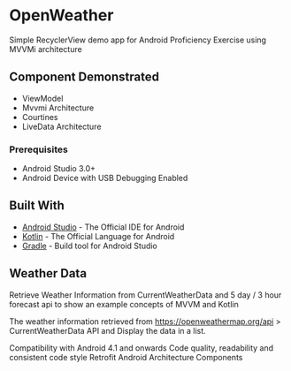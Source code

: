 # OpenWeather

Simple RecyclerView demo app for Android Proficiency Exercise using MVVMi architecture

## Component Demonstrated
- ViewModel
- Mvvmi Architecture
- Courtines
- LiveData Architecture

### Prerequisites

- Android Studio 3.0+
- Android Device with USB Debugging Enabled


## Built With

* [Android Studio](https://developer.android.com/studio/index.html) - The Official IDE for Android
* [Kotlin](https://kotlinlang.org/) - The Official Language for Android
* [Gradle](https://gradle.org/) - Build tool for Android Studio

## Weather Data
Retrieve Weather Information from CurrentWeatherData and 5 day / 3 hour forecast api to show an example concepts of MVVM and Kotlin

The weather information retrieved from https://openweathermap.org/api > CurrentWeatherData API and Display the data in a list.

Compatibility with Android 4.1 and onwards
Code quality, readability and consistent code style
Retrofit
Android Architecture Components

